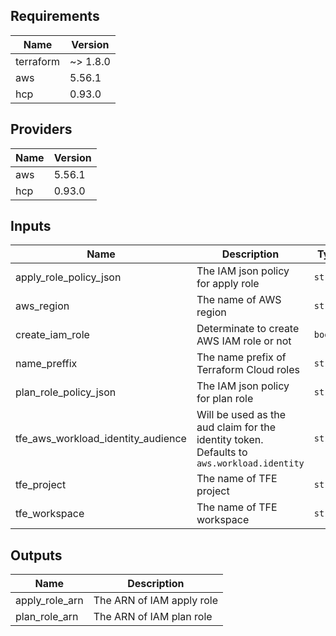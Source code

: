 <!--- BEGIN_TF_DOCS --->
## Requirements

| Name | Version |
|------|---------|
| terraform | ~> 1.8.0 |
| aws | 5.56.1 |
| hcp | 0.93.0 |

## Providers

| Name | Version |
|------|---------|
| aws | 5.56.1 |
| hcp | 0.93.0 |

## Inputs

| Name | Description | Type | Default | Required |
|------|-------------|------|---------|:--------:|
| apply\_role\_policy\_json | The IAM json policy for apply role | `string` | n/a | yes |
| aws\_region | The name of AWS region | `string` | `"eu-central-1"` | no |
| create\_iam\_role | Determinate to create AWS IAM role or not | `bool` | `true` | no |
| name\_preffix | The name prefix of Terraform Cloud roles | `string` | n/a | yes |
| plan\_role\_policy\_json | The IAM json policy for plan role | `string` | n/a | yes |
| tfe\_aws\_workload\_identity\_audience | Will be used as the aud claim for the identity token. Defaults to `aws.workload.identity` | `string` | `"aws.workload.identity"` | no |
| tfe\_project | The name of TFE project | `string` | n/a | yes |
| tfe\_workspace | The name of TFE workspace | `string` | n/a | yes |

## Outputs

| Name | Description |
|------|-------------|
| apply\_role\_arn | The ARN of IAM apply role |
| plan\_role\_arn | The ARN of IAM plan role |

<!--- END_TF_DOCS --->
